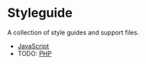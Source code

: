 # Styleguide

A collection of style guides and support files.

 - [JavaScript]()
 - TODO: [PHP](#)

